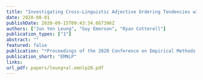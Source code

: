 ```yaml
---
title: "Investigating Cross-Linguistic Adjective Ordering Tendencies with a Latent-Variable Model"
date: 2020-08-01
publishDate: 2020-09-15T09:43:34.667396Z
authors: ["Jun Yen Leung", "Guy Emerson", "Ryan Cotterell"]
publication_types: ["1"]
abstract: ""
featured: false
publication: "*Proceedings of the 2020 Conference on Empirical Methods in Natural Language Processing and the 9th International Joint Conference on Natural Language Processing*"
publication_short: "EMNLP"
links:
url_pdf: papers/leung+al.emnlp20.pdf
---
```


